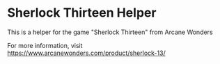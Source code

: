# Sherlock Thirteen Helper

This is a helper for the game "Sherlock Thirteen" from Arcane Wonders

For more information, visit https://www.arcanewonders.com/product/sherlock-13/
